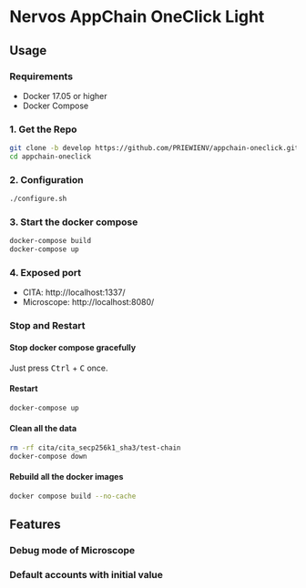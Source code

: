 # Nervos AppChain OneClick Light

## Usage

### Requirements

- Docker 17.05 or higher
- Docker Compose

### 1. Get the Repo

```bash
git clone -b develop https://github.com/PRIEWIENV/appchain-oneclick.git --recursive
cd appchain-oneclick
```

### 2. Configuration

```bash
./configure.sh
```

### 3. Start the docker compose

```bash
docker-compose build
docker-compose up
```

### 4. Exposed port

* CITA: http://localhost:1337/
* Microscope: http://localhost:8080/

### Stop and Restart

#### Stop docker compose gracefully

Just press <kbd>Ctrl</kbd> + <kbd>C</kbd> once.

#### Restart

```bash
docker-compose up
```

#### Clean all the data

```bash
rm -rf cita/cita_secp256k1_sha3/test-chain
docker-compose down
```

#### Rebuild all the docker images

```bash
docker compose build --no-cache
```

## Features

### Debug mode of Microscope

### Default accounts with initial value
